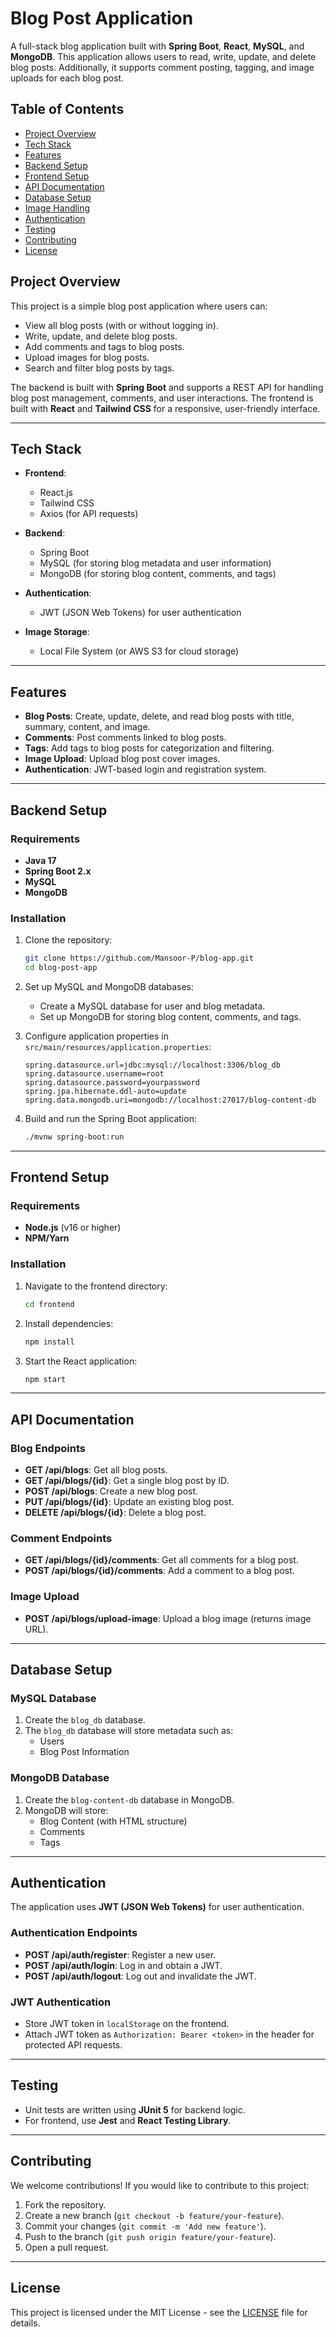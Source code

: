 
# Blog Post Application

A full-stack blog application built with **Spring Boot**, **React**, **MySQL**, and **MongoDB**. This application allows users to read, write, update, and delete blog posts. Additionally, it supports comment posting, tagging, and image uploads for each blog post.

## Table of Contents

- [Project Overview](#project-overview)
- [Tech Stack](#tech-stack)
- [Features](#features)
- [Backend Setup](#backend-setup)
- [Frontend Setup](#frontend-setup)
- [API Documentation](#api-documentation)
- [Database Setup](#database-setup)
- [Image Handling](#image-handling)
- [Authentication](#authentication)
- [Testing](#testing)
- [Contributing](#contributing)
- [License](#license)

## Project Overview

This project is a simple blog post application where users can:

- View all blog posts (with or without logging in).
- Write, update, and delete blog posts.
- Add comments and tags to blog posts.
- Upload images for blog posts.
- Search and filter blog posts by tags.

The backend is built with **Spring Boot** and supports a REST API for handling blog post management, comments, and user interactions. The frontend is built with **React** and **Tailwind CSS** for a responsive, user-friendly interface.

---

## Tech Stack

- **Frontend**:
    - React.js
    - Tailwind CSS
    - Axios (for API requests)

- **Backend**:
    - Spring Boot
    - MySQL (for storing blog metadata and user information)
    - MongoDB (for storing blog content, comments, and tags)

- **Authentication**:
    - JWT (JSON Web Tokens) for user authentication

- **Image Storage**:
    - Local File System (or AWS S3 for cloud storage)

---

## Features

- **Blog Posts**: Create, update, delete, and read blog posts with title, summary, content, and image.
- **Comments**: Post comments linked to blog posts.
- **Tags**: Add tags to blog posts for categorization and filtering.
- **Image Upload**: Upload blog post cover images.
- **Authentication**: JWT-based login and registration system.

---

## Backend Setup

### Requirements

- **Java 17**
- **Spring Boot 2.x**
- **MySQL**
- **MongoDB**

### Installation

1. Clone the repository:
   ```bash
   git clone https://github.com/Mansoor-P/blog-app.git
   cd blog-post-app
   ```

2. Set up MySQL and MongoDB databases:
    - Create a MySQL database for user and blog metadata.
    - Set up MongoDB for storing blog content, comments, and tags.

3. Configure application properties in `src/main/resources/application.properties`:
   ```properties
   spring.datasource.url=jdbc:mysql://localhost:3306/blog_db
   spring.datasource.username=root
   spring.datasource.password=yourpassword
   spring.jpa.hibernate.ddl-auto=update
   spring.data.mongodb.uri=mongodb://localhost:27017/blog-content-db
   ```

4. Build and run the Spring Boot application:
   ```bash
   ./mvnw spring-boot:run
   ```

---

## Frontend Setup

### Requirements

- **Node.js** (v16 or higher)
- **NPM/Yarn**

### Installation

1. Navigate to the frontend directory:
   ```bash
   cd frontend
   ```

2. Install dependencies:
   ```bash
   npm install
   ```

3. Start the React application:
   ```bash
   npm start
   ```

---

## API Documentation

### Blog Endpoints

- **GET /api/blogs**: Get all blog posts.
- **GET /api/blogs/{id}**: Get a single blog post by ID.
- **POST /api/blogs**: Create a new blog post.
- **PUT /api/blogs/{id}**: Update an existing blog post.
- **DELETE /api/blogs/{id}**: Delete a blog post.

### Comment Endpoints

- **GET /api/blogs/{id}/comments**: Get all comments for a blog post.
- **POST /api/blogs/{id}/comments**: Add a comment to a blog post.

### Image Upload

- **POST /api/blogs/upload-image**: Upload a blog image (returns image URL).

---

## Database Setup

### MySQL Database

1. Create the `blog_db` database.
2. The `blog_db` database will store metadata such as:
    - Users
    - Blog Post Information

### MongoDB Database

1. Create the `blog-content-db` database in MongoDB.
2. MongoDB will store:
    - Blog Content (with HTML structure)
    - Comments
    - Tags

---


## Authentication

The application uses **JWT (JSON Web Tokens)** for user authentication.

### Authentication Endpoints

- **POST /api/auth/register**: Register a new user.
- **POST /api/auth/login**: Log in and obtain a JWT.
- **POST /api/auth/logout**: Log out and invalidate the JWT.

### JWT Authentication

- Store JWT token in `localStorage` on the frontend.
- Attach JWT token as `Authorization: Bearer <token>` in the header for protected API requests.

---

## Testing

- Unit tests are written using **JUnit 5** for backend logic.
- For frontend, use **Jest** and **React Testing Library**.

---

## Contributing

We welcome contributions! If you would like to contribute to this project:

1. Fork the repository.
2. Create a new branch (`git checkout -b feature/your-feature`).
3. Commit your changes (`git commit -m 'Add new feature'`).
4. Push to the branch (`git push origin feature/your-feature`).
5. Open a pull request.

---

## License

This project is licensed under the MIT License - see the [LICENSE](LICENSE) file for details.
